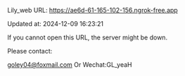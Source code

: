 Lily_web URL: https://ae6d-61-165-102-156.ngrok-free.app

Updated at: 2024-12-09 16:23:21

If you cannot open this URL, the server might be down.

Please contact: 

goley04@foxmail.com Or Wechat:GL_yeaH